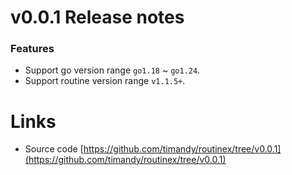 <!--变更日志-->

# v0.0.1 Release notes

### Features

- Support go version range `go1.18` ~ `go1.24`.
- Support routine version range `v1.1.5+`.

# Links

- Source code [https://github.com/timandy/routinex/tree/v0.0.1](https://github.com/timandy/routinex/tree/v0.0.1)
